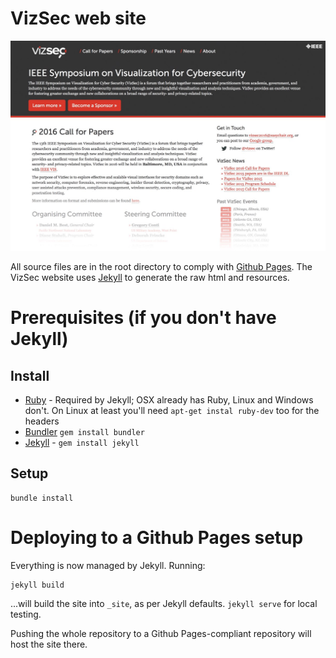 VizSec web site
===============

![](screenshot.jpg?raw=true)

All source files are in the root directory to comply with [Github Pages](https://pages.github.com). The VizSec website uses [Jekyll](http://jekyllrb.com) to generate the raw html and resources.

# Prerequisites (if you don't have Jekyll)

## Install

- [Ruby](https://www.ruby-lang.org/en/) - Required by Jekyll; OSX already has Ruby, Linux and Windows don't. On Linux at least you'll need `apt-get instal ruby-dev` too for the headers
- [Bundler](http://bundler.io/#getting-started) `gem install bundler`
- [Jekyll](http://jekyllrb.com) - `gem install jekyll`

## Setup

	bundle install

# Deploying to a Github Pages setup

Everything is now managed by Jekyll. Running: 

	jekyll build

...will build the site into `_site`, as per Jekyll defaults. `jekyll serve` for local testing. 

Pushing the whole repository to a Github Pages-compliant repository will host the site there. 

